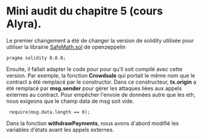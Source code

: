 
# Mini audit du chapitre 5 (cours Alyra).

Le premier changement a été de changer la version de solidity utilisée pour utiliser la librairie [SafeMath.sol](https://github.com/OpenZeppelin/openzeppelin-contracts/blob/master/contracts/utils/math/SafeMath.sol) de openzeppelin

```
pragma solidity 0.8.0;
```

Ensuite, il fallait adapter le code pour pour qu'il soit compilé avec cette version. Par exemple, la fonction __Crowdsale__ qui portait le même nom que le contract a été remplacé par le constructor. Dans ce constructeur, __tx.origin__ a été remplacé par __msg.sender__ pour gérer les attaques liées aux appels externes au contract. Pour empêcher l'envoie de données autre que les eth, nous exigeons que le champ data de msg soit vide.

```
 require(msg.data.length == 0);
```

Dans la fonction __withdrawPayments__, nous avons d'abord modifié les variables d'états avant les appels externes.
